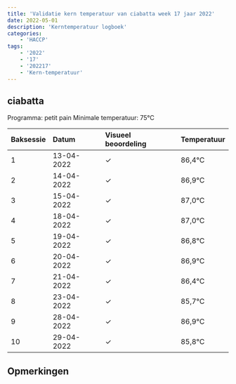 ```yaml
---
title: 'Validatie kern temperatuur van ciabatta week 17 jaar 2022'
date: 2022-05-01
description: 'Kerntemperatuur logboek'
categories:
    - 'HACCP'
tags:
    - '2022'
    - '17'
    - '202217'
    - 'Kern-temperatuur'
---
```


## ciabatta

Programma: petit pain
Minimale temperatuur: 75°C

| Baksessie | Datum | Visueel beoordeling | Temperatuur |
|:---|:---|:---|:---|
| 1 | 13-04-2022 | &check; | 86,4°C |
| 2 | 14-04-2022 | &check; | 86,9°C |
| 3 | 15-04-2022 | &check; | 87,0°C |
| 4 | 18-04-2022 | &check; | 87,0°C |
| 5 | 19-04-2022 | &check; | 86,8°C |
| 6 | 20-04-2022 | &check; | 86,9°C |
| 7 | 21-04-2022 | &check; | 86,4°C |
| 8 | 23-04-2022 | &check; | 85,7°C |
| 9 | 28-04-2022 | &check; | 86,9°C |
| 10 | 29-04-2022 | &check; | 85,8°C |

## Opmerkingen



